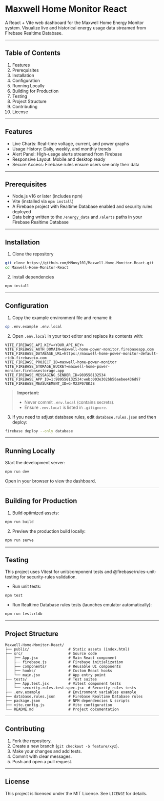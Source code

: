 # Maxwell Home Monitor React

A React + Vite web dashboard for the Maxwell Home Energy Monitor system. Visualize live and historical energy usage data streamed from Firebase Realtime Database.

---

## Table of Contents

1. Features
2. Prerequisites
3. Installation
4. Configuration
5. Running Locally
6. Building for Production
7. Testing
8. Project Structure
9. Contributing
10. License

---

## Features

* Live Charts: Real-time voltage, current, and power graphs
* Usage History: Daily, weekly, and monthly trends
* Alert Panel: High-usage alerts streamed from Firebase
* Responsive Layout: Mobile and desktop ready
* Secure Access: Firebase rules ensure users see only their data

---

## Prerequisites

* Node.js v16 or later (includes npm)
* Vite (installed via `npm install`)
* A Firebase project with Realtime Database enabled and security rules deployed
* Data being written to the `/energy_data` and `/alerts` paths in your Firebase Realtime Database

---

## Installation

1. Clone the repository

```bash
git clone https://github.com/MNovy101/Maxwell-Home-Monitor-React.git
cd Maxwell-Home-Monitor-React
```

2. Install dependencies

```bash
npm install
```

---

## Configuration

1. Copy the example environment file and rename it:

```bash
cp .env.example .env.local
```

2. Open `.env.local` in your text editor and replace its contents with:

```
VITE_FIREBASE_API_KEY=<YOUR_API_KEY>
VITE_FIREBASE_AUTH_DOMAIN=maxwell-home-power-monitor.firebaseapp.com
VITE_FIREBASE_DATABASE_URL=https://maxwell-home-power-monitor-default-rtdb.firebaseio.com
VITE_FIREBASE_PROJECT_ID=maxwell-home-power-monitor
VITE_FIREBASE_STORAGE_BUCKET=maxwell-home-power-monitor.firebasestorage.app
VITE_FIREBASE_MESSAGING_SENDER_ID=989558132534
VITE_FIREBASE_APP_ID=1:989558132534:web:003e302bb56aebee436d97
VITE_FIREBASE_MEASUREMENT_ID=G-M2ZP078KJE
```

> **Important:**
>
> * Never commit `.env.local` (contains secrets).
> * Ensure `.env.local` is listed in `.gitignore`.

3. If you need to adjust database rules, edit `database.rules.json` and then deploy:

```bash
firebase deploy --only database
```

---

## Running Locally

Start the development server:

```bash
npm run dev
```

Open in your browser to view the dashboard.

---

## Building for Production

1. Build optimized assets:

```bash
npm run build
```

2. Preview the production build locally:

```bash
npm run serve
```

---

## Testing

This project uses Vitest for unit/component tests and @firebase/rules-unit-testing for security-rules validation.

* Run unit tests:

```bash
npm test
```

* Run Realtime Database rules tests (launches emulator automatically):

```bash
npm run test:rtdb
```

---

## Project Structure

```
Maxwell-Home-Monitor-React/
├── public/                  # Static assets (index.html)
├── src/                     # Source code
│   ├── App.jsx              # Main React component
│   ├── firebase.js          # Firebase initialization
│   ├── components/          # Reusable UI components
│   ├── hooks/               # Custom React hooks
│   └── main.jsx             # App entry point
├── tests/                   # Test suites
│   ├── App.test.jsx         # Vitest component tests
│   └── security.rules.test.spec.jsx  # Security rules tests
├── .env.example             # Environment variables example
├── database.rules.json      # Firebase Realtime Database rules
├── package.json             # NPM dependencies & scripts
├── vite.config.js           # Vite configuration
└── README.md                # Project documentation
```

---

## Contributing

1. Fork the repository.
2. Create a new branch (`git checkout -b feature/xyz`).
3. Make your changes and add tests.
4. Commit with clear messages.
5. Push and open a pull request.

---

## License

This project is licensed under the MIT License. See `LICENSE` for details.
